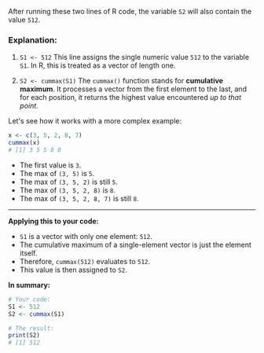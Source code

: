 After running these two lines of R code, the variable `S2` will also contain the value `512`.

### Explanation:

1.  `S1 <- 512`
    This line assigns the single numeric value `512` to the variable `S1`. In R, this is treated as a vector of length one.

2.  `S2 <- cummax(S1)`
    The `cummax()` function stands for **cumulative maximum**. It processes a vector from the first element to the last, and for each position, it returns the highest value encountered *up to that point*.

Let's see how it works with a more complex example:

```R
x <- c(3, 5, 2, 8, 7)
cummax(x)
# [1] 3 5 5 8 8 
```
*   The first value is `3`.
*   The max of `(3, 5)` is `5`.
*   The max of `(3, 5, 2)` is still `5`.
*   The max of `(3, 5, 2, 8)` is `8`.
*   The max of `(3, 5, 2, 8, 7)` is still `8`.

---

**Applying this to your code:**

*   `S1` is a vector with only one element: `512`.
*   The cumulative maximum of a single-element vector is just the element itself.
*   Therefore, `cummax(512)` evaluates to `512`.
*   This value is then assigned to `S2`.

**In summary:**

```R
# Your code:
S1 <- 512
S2 <- cummax(S1)

# The result:
print(S2)
# [1] 512
```